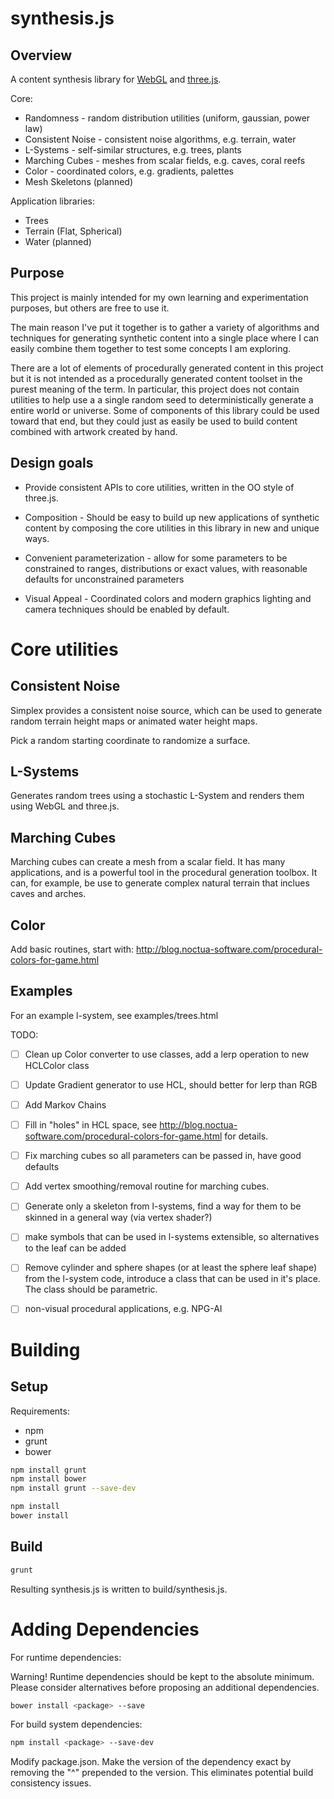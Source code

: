 synthesis.js
=============

Overview
--------

A content synthesis library for [WebGL](http://en.wikipedia.org/wiki/WebGL)
and [three.js](http://threejs.org/).

Core:

* Randomness - random distribution utilities (uniform, gaussian, power law)
* Consistent Noise - consistent noise algorithms,  e.g. terrain, water
* L-Systems - self-similar structures, e.g. trees, plants
* Marching Cubes - meshes from scalar fields, e.g. caves, coral reefs
* Color - coordinated colors, e.g. gradients, palettes
* Mesh Skeletons (planned)

Application libraries:

* Trees
* Terrain (Flat, Spherical)
* Water (planned)

Purpose
-------

This project is mainly intended for my own learning and experimentation purposes,  but others are
free to use it.

The main reason I've put it together is to gather a variety of algorithms and techniques
for generating synthetic content into a single place where I can easily combine them together
to test some concepts I am exploring.

There are a lot of elements of procedurally generated content in this project but it is not intended
as a procedurally generated content toolset in the purest meaning of the term.  In particular,  this
project does not contain utilities to help use a a single random seed to deterministically generate a entire world or
universe.  Some of components of this library could be used toward that end,  but they could just as
easily be used to build content combined with artwork created by hand.

Design goals
------------

* Provide consistent APIs to core utilities, written in the OO style of three.js.

* Composition - Should be easy to build up new applications of synthetic content
  by composing the core utilities in this library in new and unique ways.

* Convenient parameterization - allow for some parameters to be constrained to ranges, distributions
  or exact values, with reasonable defaults for unconstrained parameters

* Visual Appeal - Coordinated colors and modern graphics lighting and camera techniques should
  be enabled by default.


Core utilities
==============

Consistent Noise
----------------

Simplex provides a consistent noise source, which can be used to generate random terrain height maps
or animated water height maps.

Pick a random starting coordinate to randomize a surface.

L-Systems
--------

Generates random trees using a stochastic L-System and renders them using
WebGL and three.js.

Marching Cubes
--------------

Marching cubes can create a mesh from a scalar field.   It has many applications,
and is a powerful tool in the procedural generation toolbox.  It can, for example,
be use to generate complex natural terrain that inclues caves and arches.

Color
-----

Add basic routines, start with: http://blog.noctua-software.com/procedural-colors-for-game.html

Examples
--------

For an example l-system, see examples/trees.html


TODO:

* [ ] Clean up Color converter to use classes, add a lerp operation to new HCLColor class
* [ ] Update Gradient generator to use HCL, should better for lerp than RGB
* [ ] Add Markov Chains
* [ ] Fill in "holes" in HCL space, see http://blog.noctua-software.com/procedural-colors-for-game.html for details.

* [ ] Fix marching cubes so all parameters can be passed in, have good defaults
* [ ] Add vertex smoothing/removal routine for marching cubes.
* [ ] Generate only a skeleton from l-systems, find a way for them to be skinned in a general way (via vertex shader?)
* [ ] make symbols that can be used in l-systems extensible, so alternatives to the leaf can be added
* [ ] Remove cylinder and sphere shapes (or at least the sphere leaf shape)
      from the l-system code,  introduce a class that can be used in it's place.
      The class should be parametric.
* [ ] non-visual procedural applications, e.g. NPG-AI

Building
========

Setup
-----

Requirements:

* npm
* grunt
* bower

```sh
npm install grunt
npm install bower
npm install grunt --save-dev
```

```sh
npm install
bower install
```

Build
-----

```sh
grunt
```

Resulting synthesis.js is written to build/synthesis.js.

Adding Dependencies
===================

For runtime dependencies:

Warning!  Runtime dependencies should be kept to the absolute minimum.  Please
consider alternatives before proposing an additional dependencies.

```sh
bower install <package> --save
```

For build system dependencies:
```sh
npm install <package> --save-dev
```

Modify package.json.  Make the version of the dependency exact by removing the
"^" prepended to the version.  This eliminates potential build consistency
issues.
